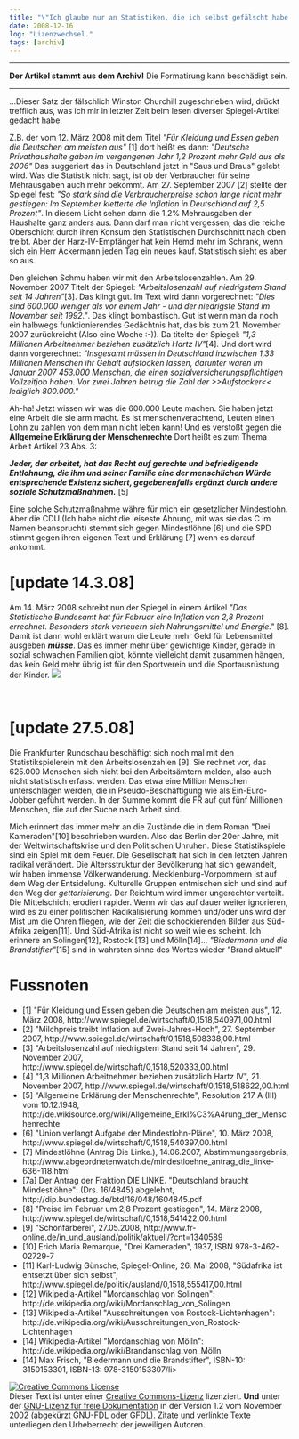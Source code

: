 ```yaml
---
title: "\"Ich glaube nur an Statistiken, die ich selbst gefälscht habe.\" [update 27.5.08]"
date: 2008-12-16
log: "Lizenzwechsel."
tags: [archiv]
---
```

<hr><b>Der Artikel stammt aus dem Archiv!</b> Die Formatirung kann beschädigt sein.<hr>
...Dieser Satz der fälschlich Winston Churchill zugeschrieben wird, drückt trefflich aus, was ich mir in letzter Zeit beim lesen diverser Spiegel-Artikel gedacht habe.

Z.B. der vom 12. März 2008 mit dem Titel <i>"Für Kleidung und Essen geben die Deutschen am meisten aus"</i> [1] dort heißt es dann: <i>"Deutsche Privathaushalte gaben im vergangenen Jahr 1,2 Prozent mehr Geld aus als 2006"</i> Das suggeriert das in Deutschland jetzt in "Saus und Braus" gelebt wird. Was die Statistik nicht sagt, ist ob der Verbraucher für seine Mehrausgaben auch mehr bekommt. Am  27. September 2007 [2] stellte der Spiegel fest: <i>"So stark sind die Verbraucherpreise schon lange nicht mehr gestiegen: Im September kletterte die Inflation in Deutschland auf 2,5 Prozent"</i>. In diesem Licht sehen dann die 1,2% Mehrausgaben der Haushalte ganz anders aus. Dann darf man nicht vergessen, das die reiche Oberschicht durch ihren Konsum den Statistischen Durchschnitt nach oben treibt. Aber der Harz-IV-Empfänger hat kein Hemd mehr im Schrank, wenn sich ein Herr Ackermann jeden Tag ein neues kauf. Statistisch sieht es aber so aus. 

Den gleichen Schmu haben wir mit den Arbeitslosenzahlen. Am 29. November 2007 Titelt der Spiegel: <i>"Arbeitslosenzahl auf niedrigstem Stand seit 14 Jahren"</i>[3]. Das klingt gut. Im Text wird dann vorgerechnet: <i>"Dies sind 600.000 weniger als vor einem Jahr - und der niedrigste Stand im November seit 1992."</i>. Das klingt bombastisch. Gut ist wenn man da noch ein halbwegs funktionierendes Gedächtnis hat, das bis zum 21. November 2007 zurückreicht (Also eine Woche :-)). Da titelte der Spiegel: <i>"1,3 Millionen Arbeitnehmer beziehen zusätzlich Hartz IV"</i>[4]. Und dort wird dann vorgerechnet: <i>"Insgesamt müssen in Deutschland inzwischen 1,33 Millionen Menschen ihr Gehalt aufstocken lassen, darunter waren im Januar 2007 453.000 Menschen, die einen sozialversicherungspflichtigen Vollzeitjob haben. Vor zwei Jahren betrug die Zahl der >>Aufstocker<< lediglich 800.000."</i> 

Ah-ha! Jetzt wissen wir was die 600.000 Leute machen. Sie haben jetzt eine Arbeit die sie arm macht. Es ist menschenverachtend, Leuten einen Lohn zu zahlen von dem man nicht leben kann! Und es verstoßt gegen die <b>Allgemeine Erklärung der Menschenrechte</b>  Dort heißt es zum Thema Arbeit Artikel 23 Abs. 3:

<b><i>Jeder, der arbeitet, hat das Recht auf gerechte und befriedigende Entlohnung, die ihm und seiner Familie eine der menschlichen Würde entsprechende Existenz sichert, gegebenenfalls ergänzt durch andere soziale Schutzmaßnahmen.</i></b> [5]

Eine solche Schutzmaßnahme währe für mich ein gesetzlicher Mindestlohn. Aber die CDU (Ich habe nicht die leiseste Ahnung, mit was sie das C im Namen beansprucht) stemmt sich gegen Mindestlöhne [6] und die SPD stimmt gegen ihren eigenen Text und Erklärung [7] wenn es darauf ankommt.

<h1>[update 14.3.08]</h1>

Am 14. März 2008 schreibt nun der Spiegel in einem Artikel <i>"Das Statistische Bundesamt hat für Februar eine Inflation von 2,8 Prozent errechnet. Besonders stark verteuern sich Nahrungsmittel und Energie."</i> [8]. Damit ist dann wohl erklärt warum die Leute mehr Geld für Lebensmittel ausgeben <b><i>müsse</i></b>. Das es immer mehr über gewichtige Kinder, gerade in sozial schwachen Familien gibt, könnte vielleicht damit zusammen hängen, das kein Geld mehr übrig ist für den Sportverein und die Sportausrüstung der Kinder. 
<a href="http://www.mindestlohn.de/">
<img src="http://www.the-independent-friend.de/?q=system/files/mindestlohn_logo_kl.jpg"></p>
</a>
</br>

<h1>[update 27.5.08]</h1>
<p>
Die Frankfurter Rundschau beschäftigt sich noch mal mit den Statistikspielerein mit den Arbeitslosenzahlen [9]. Sie rechnet vor, das 625.000 Menschen sich nicht bei den Arbeitsämtern melden, also auch nicht statistisch erfasst werden. Das etwa eine Million Menschen unterschlagen werden, die in Pseudo-Beschäftigung wie als Ein-Euro-Jobber geführt werden. In der Summe kommt die FR auf gut fünf Millionen Menschen, die auf der Suche nach Arbeit sind. 
</p>
<p>
Mich erinnert das immer mehr an die Zustände die in dem Roman "Drei Kameraden"[10] beschrieben wurden. Also das Berlin der 20er Jahre, mit der Weltwirtschaftskrise und den Politischen Unruhen. Diese Statistikspiele  sind ein Spiel mit dem Feuer. Die Gesellschaft hat sich in den letzten Jahren radikal verändert. Die Altersstruktur der Bevölkerung hat sich gewandelt, wir haben immense Völkerwanderung. Mecklenburg-Vorpommern ist auf dem Weg der Entsidelung. Kulturelle Gruppen entmischen sich und sind auf den Weg der <i>gettorisierung</i>. Der Reichtum wird immer ungerechter verteilt. Die Mittelschicht erodiert rapider. Wenn wir das auf dauer weiter ignorieren, wird es zu einer politischen Radikalisierung kommen und/oder uns wird der Mist um die Ohren fliegen, wie der Zeit die schockierenden Bilder aus Süd-Afrika zeigen[11].  Und Süd-Afrika ist nicht so weit wie es scheint. Ich erinnere an Solingen[12], Rostock [13] und Mölln[14]... <i>"Biedermann und die Brandstifter"</i>[15] sind in wahrsten sinne des Wortes wieder "Brand aktuell"
</p>

<h1>Fussnoten</h1>
<ul>
    <li>[1] "Für Kleidung und Essen geben die Deutschen am meisten aus",  12. März 2008, http://www.spiegel.de/wirtschaft/0,1518,540971,00.html</li>
    <li>[2] "Milchpreis treibt Inflation auf Zwei-Jahres-Hoch",  27. September 2007, http://www.spiegel.de/wirtschaft/0,1518,508338,00.html</li>
    <li>[3] "Arbeitslosenzahl auf niedrigstem Stand seit 14 Jahren",  29. November 2007, http://www.spiegel.de/wirtschaft/0,1518,520333,00.html</li>
    <li>[4] "1,3 Millionen Arbeitnehmer beziehen zusätzlich Hartz IV",  21. November 2007, http://www.spiegel.de/wirtschaft/0,1518,518622,00.html</li>
    <li>[5] "Allgemeine Erklärung der Menschenrechte", Resolution 217 A (III) vom 10.12.1948, http://de.wikisource.org/wiki/Allgemeine_Erkl%C3%A4rung_der_Menschenrechte</li>
    <li>[6] "Union verlangt Aufgabe der Mindestlohn-Pläne",  10. März 2008, http://www.spiegel.de/wirtschaft/0,1518,540397,00.html</li>
    <li>[7] Mindestlöhne (Antrag Die Linke.), 14.06.2007, Abstimmungsergebnis, http://www.abgeordnetenwatch.de/mindestloehne_antrag_die_linke-636-118.html</li>
    <li>[7a] Der Antrag der Fraktion DIE LINKE. "Deutschland braucht Mindestlöhne":
(Drs. 16/4845) abgelehnt, http://dip.bundestag.de/btd/16/048/1604845.pdf</li>
    <li>[8] "Preise im Februar um 2,8 Prozent gestiegen",  14. März 2008, http://www.spiegel.de/wirtschaft/0,1518,541422,00.html</li>
    <li>[9] "Schönfärberei", 27.05.2008, http://www.fr-online.de/in_und_ausland/politik/aktuell/?cnt=1340589</li>
    <li>[10] Erich Maria Remarque, "Drei Kameraden", 1937, ISBN 978-3-462-02729-7</li>
    <li>[11] Karl-Ludwig Günsche, Spiegel-Online, 26. Mai 2008, "Südafrika ist entsetzt über sich selbst",  http://www.spiegel.de/politik/ausland/0,1518,555417,00.html</li>
    <li>[12] Wikipedia-Artikel "Mordanschlag von Solingen": http://de.wikipedia.org/wiki/Mordanschlag_von_Solingen</li>
    <li>[13] Wikipedia-Artikel "Ausschreitungen von Rostock-Lichtenhagen": http://de.wikipedia.org/wiki/Ausschreitungen_von_Rostock-Lichtenhagen</li>
    <li>[14] Wikipedia-Artikel "Mordanschlag von Mölln": http://de.wikipedia.org/wiki/Brandanschlag_von_Mölln</li>
    <li>[14]  Max Frisch, "Biedermann und die Brandstifter", ISBN-10: 3150153301, ISBN-13: 978-3150153307/li>
</ul>

 <a rel="license" href="http://creativecommons.org/licenses/by-sa/3.0/de/"><img alt="Creative Commons License" style="border-width:0" src="http://i.creativecommons.org/l/by-sa/3.0/de/88x31.png" /></a><br />Dieser <span xmlns:dc="http://purl.org/dc/elements/1.1/" href="http://purl.org/dc/dcmitype/Text" rel="dc:type">Text</span> ist unter einer <a rel="license" href="http://creativecommons.org/licenses/by-sa/3.0/de/">Creative Commons-Lizenz</a> lizenziert. <b>Und</b> unter der <a href="http://de.wikipedia.org/wiki/GFDL">GNU-Lizenz für freie Dokumentation</a> in der Version 1.2 vom November 2002 (abgekürzt GNU-FDL oder GFDL). Zitate und verlinkte Texte unterliegen den Urheberrecht der jeweiligen Autoren.
